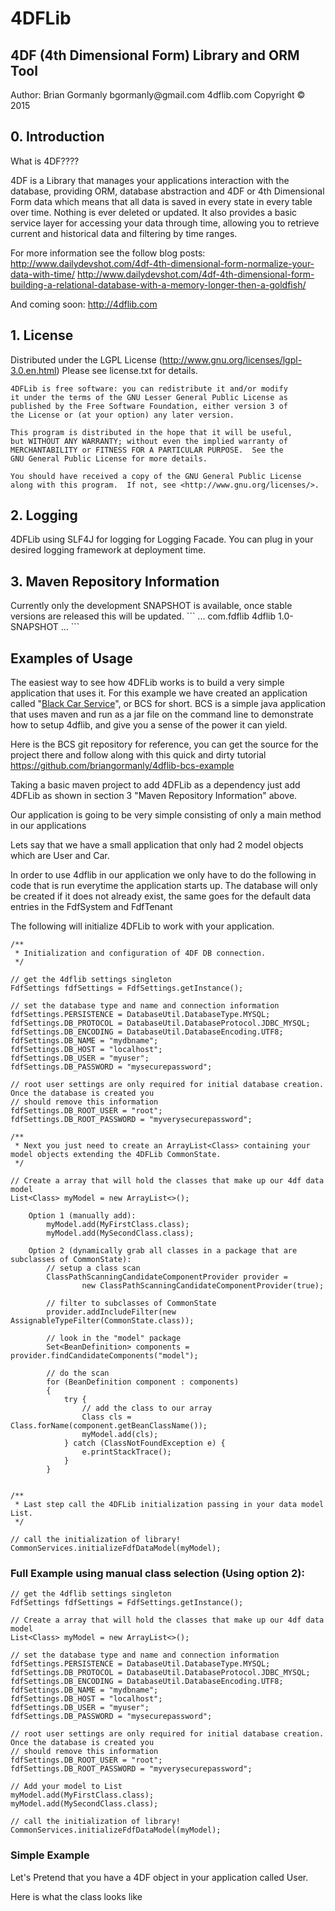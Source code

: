 <h1>4DFLib</h1>
<h2>4DF (4th Dimensional Form) Library and ORM Tool</h2>
Author: Brian Gormanly
bgormanly@gmail.com
4dflib.com
Copyright &copy; 2015

<h2>0. Introduction</h2>
What is 4DF????

4DF is a Library that manages your applications interaction with the database, providing ORM, database abstraction and
4DF or 4th Dimensional Form data which means that all data is saved in every state in every table over time.  Nothing
is ever deleted or updated.  It also provides a basic service layer for accessing your data through time, allowing you
to retrieve current and historical data and filtering by time ranges.

For more information see the follow blog posts:
    http://www.dailydevshot.com/4df-4th-dimensional-form-normalize-your-data-with-time/
    http://www.dailydevshot.com/4df-4th-dimensional-form-building-a-relational-database-with-a-memory-longer-then-a-goldfish/

And coming soon: http://4dflib.com


<h2>1. License</h2>


Distributed under the LGPL License (http://www.gnu.org/licenses/lgpl-3.0.en.html)
Please see license.txt for details.

    4DFLib is free software: you can redistribute it and/or modify
    it under the terms of the GNU Lesser General Public License as
    published by the Free Software Foundation, either version 3 of
    the License or (at your option) any later version.

    This program is distributed in the hope that it will be useful,
    but WITHOUT ANY WARRANTY; without even the implied warranty of
    MERCHANTABILITY or FITNESS FOR A PARTICULAR PURPOSE.  See the
    GNU General Public License for more details.

    You should have received a copy of the GNU General Public License
    along with this program.  If not, see <http://www.gnu.org/licenses/>.


<h2>2. Logging</h2>

4DFLib using SLF4J for logging for Logging Facade.  You can plug in your
desired logging framework at deployment time.


<h2>3. Maven Repository Information</h2>
Currently only the development SNAPSHOT is available, once stable versions are released this will be updated.
```
    <dependencies>
        ...
        <dependency>
            <groupId>com.fdflib</groupId>
            <artifactId>4dflib</artifactId>
            <version>1.0-SNAPSHOT</version>
        </dependency>
        ...
    </dependencies>
```


<h2>Examples of Usage</h2>
The easiest way to see how 4DFLib works is to build a very simple application that uses it.  For this example we have
created an application called "<a href="https://github.com/briangormanly/4dflib-bcs-example">Black Car Service</a>", or BCS for short.  BCS is a simple java application that uses maven
and run as a jar file on the command line to demonstrate how to setup 4dflib, and give you a sense of the power it can
yield.

Here is the BCS git repository for reference, you can get the source for the project there and follow along with this
quick and dirty tutorial <a href="https://github.com/briangormanly/4dflib-bcs-example">https://github.com/briangormanly/4dflib-bcs-example</a>

Taking a basic maven project to add 4DFLib as a dependency just add 4DFLib as shown in section 3 "Maven Repository 
Information" above.  

Our application is going to be very simple consisting of only a main method in our applications


Lets say that we have a small application that only had 2 model objects which are User and Car.

In order to use 4dflib in our application we only have to do the following in code that is run everytime the application
starts up.  The database will only be created if it does not already exist, the same goes for the default data entries
in the FdfSystem and FdfTenant 



The following will initialize 4DFLib to work with your application.
```
/**
 * Initialization and configuration of 4DF DB connection.
 */

// get the 4dflib settings singleton
FdfSettings fdfSettings = FdfSettings.getInstance();

// set the database type and name and connection information
fdfSettings.PERSISTENCE = DatabaseUtil.DatabaseType.MYSQL;
fdfSettings.DB_PROTOCOL = DatabaseUtil.DatabaseProtocol.JDBC_MYSQL;
fdfSettings.DB_ENCODING = DatabaseUtil.DatabaseEncoding.UTF8;
fdfSettings.DB_NAME = "mydbname";
fdfSettings.DB_HOST = "localhost";
fdfSettings.DB_USER = "myuser";
fdfSettings.DB_PASSWORD = "mysecurepassword";

// root user settings are only required for initial database creation.  Once the database is created you
// should remove this information
fdfSettings.DB_ROOT_USER = "root";
fdfSettings.DB_ROOT_PASSWORD = "myverysecurepassword";

/**
 * Next you just need to create an ArrayList<Class> containing your model objects extending the 4DFLib CommonState.
 */

// Create a array that will hold the classes that make up our 4df data model
List<Class> myModel = new ArrayList<>();

    Option 1 (manually add):
        myModel.add(MyFirstClass.class);
        myModel.add(MySecondClass.class);

    Option 2 (dynamically grab all classes in a package that are subclasses of CommonState):
        // setup a class scan
        ClassPathScanningCandidateComponentProvider provider =
                new ClassPathScanningCandidateComponentProvider(true);

        // filter to subclasses of CommonState
        provider.addIncludeFilter(new AssignableTypeFilter(CommonState.class));

        // look in the "model" package
        Set<BeanDefinition> components = provider.findCandidateComponents("model");

        // do the scan
        for (BeanDefinition component : components)
        {
            try {
                // add the class to our array
                Class cls = Class.forName(component.getBeanClassName());
                myModel.add(cls);
            } catch (ClassNotFoundException e) {
                e.printStackTrace();
            }
        }


/**
 * Last step call the 4DFLib initialization passing in your data model List.
 */

// call the initialization of library!
CommonServices.initializeFdfDataModel(myModel);
```


<h3>Full Example using manual class selection (Using option 2):</h3>

```
// get the 4dflib settings singleton
FdfSettings fdfSettings = FdfSettings.getInstance();

// Create a array that will hold the classes that make up our 4df data model
List<Class> myModel = new ArrayList<>();

// set the database type and name and connection information
fdfSettings.PERSISTENCE = DatabaseUtil.DatabaseType.MYSQL;
fdfSettings.DB_PROTOCOL = DatabaseUtil.DatabaseProtocol.JDBC_MYSQL;
fdfSettings.DB_ENCODING = DatabaseUtil.DatabaseEncoding.UTF8;
fdfSettings.DB_NAME = "mydbname";
fdfSettings.DB_HOST = "localhost";
fdfSettings.DB_USER = "myuser";
fdfSettings.DB_PASSWORD = "mysecurepassword";

// root user settings are only required for initial database creation.  Once the database is created you
// should remove this information
fdfSettings.DB_ROOT_USER = "root";
fdfSettings.DB_ROOT_PASSWORD = "myverysecurepassword";

// Add your model to List
myModel.add(MyFirstClass.class);
myModel.add(MySecondClass.class);

// call the initialization of library!
CommonServices.initializeFdfDataModel(myModel);
```

<h3>Simple  Example</h3>
Let's Pretend that you have a 4DF object in your application called User.

Here is what the class looks like
```

```


